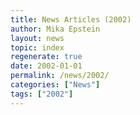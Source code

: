 ```yaml
---
title: News Articles (2002)
author: Mika Epstein
layout: news
topic: index
regenerate: true
date: 2002-01-01
permalink: /news/2002/
categories: ["News"]
tags: ["2002"]
---
```

